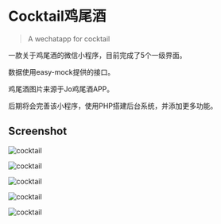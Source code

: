 # Cocktail鸡尾酒

> A wechatapp for cocktail

一款关于鸡尾酒的微信小程序，目前完成了5个一级界面。

数据使用easy-mock提供的接口。

鸡尾酒图片来源于Jo鸡尾酒APP。

后期将会完善该小程序，使用PHP搭建后台系统，并添加更多功能。

## Screenshot

![cocktail](http://oqupp5c6d.bkt.clouddn.com/Screenshot_index.jpg)

![cocktail](http://oqupp5c6d.bkt.clouddn.com/Screenshot_wine.jpg)

![cocktail](http://oqupp5c6d.bkt.clouddn.com/Screenshot_material.jpg)

![cocktail](http://oqupp5c6d.bkt.clouddn.com/Screenshot_works.jpg)

![cocktail](http://oqupp5c6d.bkt.clouddn.com/Screenshot_mine.jpg)
